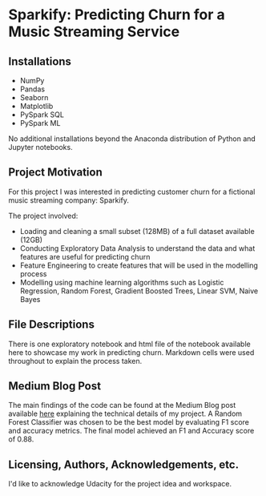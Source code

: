 # Sparkify: Predicting Churn for a Music Streaming Service 

## Installations
 - NumPy
 - Pandas
 - Seaborn
 - Matplotlib
 - PySpark SQL
 - PySpark ML 
 
No additional installations beyond the Anaconda distribution of Python and Jupyter notebooks.

## Project Motivation
For this project I was interested in predicting customer churn for a fictional music streaming company: Sparkify. 

The project involved:
 - Loading and cleaning a small subset (128MB) of a full dataset available (12GB) 
 - Conducting Exploratory Data Analysis to understand the data and what features are useful for predicting churn
 - Feature Engineering to create features that will be used in the modelling process
 - Modelling using machine learning algorithms such as Logistic Regression, Random Forest, Gradient Boosted Trees, Linear SVM, Naive Bayes 

## File Descriptions
There is one exploratory notebook and html file of the notebook available here to showcase my work in predicting churn. Markdown cells were used throughout to explain the process taken.

## Medium Blog Post 
The main findings of the code can be found at the Medium Blog post available [here](https://medium.com/@stephanieirvine15/how-data-will-make-you-drink-wine-differently-c59d669831a1) explaining the technical details of my project.
A Random Forest Classifier was chosen to be the best model by evaluating F1 score and accuracy metrics. The final model achieved an F1 and Accuracy score of 0.88. 

## Licensing, Authors, Acknowledgements, etc.
I'd like to acknowledge Udacity for the project idea and workspace.

